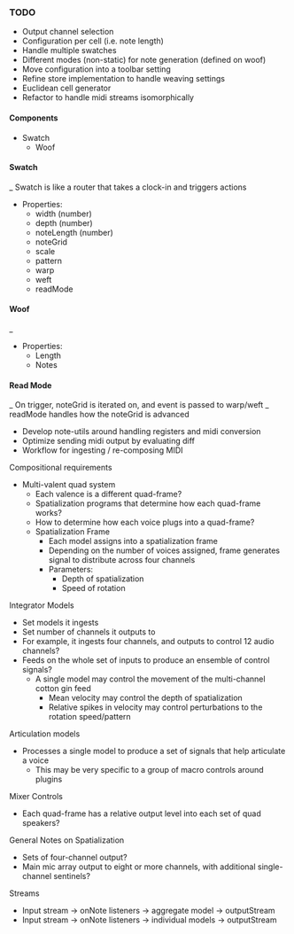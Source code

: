 ### TODO
* Output channel selection
* Configuration per cell (i.e. note length)
* Handle multiple swatches
* Different modes (non-static) for note generation (defined on woof)
* Move configuration into a toolbar setting
* Refine store implementation to handle weaving settings
* Euclidean cell generator
* Refactor to handle midi streams isomorphically

#### Components
* Swatch
  * Woof

#### Swatch
_ Swatch is like a router that takes a clock-in and triggers actions
* Properties:
  - width (number)
  - depth (number)
  - noteLength (number)
  - noteGrid
  - scale
  - pattern
  - warp
  - weft
  - readMode

#### Woof
_ 
* Properties:
  - Length
  - Notes


#### Read Mode
_ On trigger, noteGrid is iterated on, and event is passed to warp/weft
_ readMode handles how the noteGrid is advanced


- Develop note-utils around handling registers and midi conversion
- Optimize sending midi output by evaluating diff
- Workflow for ingesting / re-composing MIDI


Compositional requirements
- Multi-valent quad system
  - Each valence is a different quad-frame?
  - Spatialization programs that determine how each quad-frame works?
  - How to determine how each voice plugs into a quad-frame?
  - Spatialization Frame
    - Each model assigns into a spatialization frame
    - Depending on the number of voices assigned, frame generates signal to distribute across four channels
    - Parameters:
      - Depth of spatialization
      - Speed of rotation

Integrator Models
- Set models it ingests
- Set number of channels it outputs to
- For example, it ingests four channels, and outputs to control 12 audio channels?
- Feeds on the whole set of inputs to produce an ensemble of control signals?
  - A single model may control the movement of the multi-channel cotton gin feed
    - Mean velocity may control the depth of spatialization
    - Relative spikes in velocity may control perturbations to the rotation speed/pattern

Articulation models
- Processes a single model to produce a set of signals that help articulate a voice
  - This may be very specific to a group of macro controls around plugins

Mixer Controls
- Each quad-frame has a relative output level into each set of quad speakers?

General Notes on Spatialization
- Sets of four-channel output?
- Main mic array output to eight or more channels, with additional single-channel sentinels?

Streams
- Input stream -> onNote listeners -> aggregate model -> outputStream
- Input stream -> onNote listeners -> individual models -> outputStream
